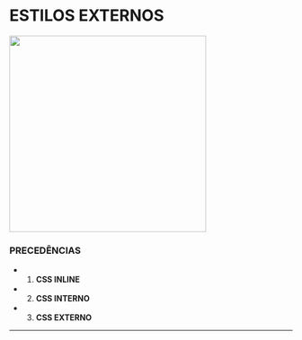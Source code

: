 # ESTILOS EXTERNOS
<img height="350" src="https://e1.pxfuel.com/desktop-wallpaper/744/967/desktop-wallpaper-aesthetic-anime-neon-youtube-banner-anime.jpg" alt=""></img>

### PRECEDÊNCIAS
- 1. **CSS INLINE**
- 2. **CSS INTERNO**
- 3. **CSS EXTERNO** 
---